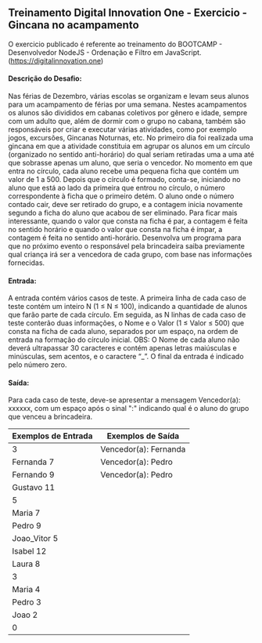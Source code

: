 ## Treinamento Digital Innovation One - Exercicio - Gincana no acampamento

O exercicio publicado é referente ao treinamento do BOOTCAMP - Desenvolvedor NodeJS - Ordenação e Filtro em JavaScript.
(https://digitalinnovation.one)

#### Descrição do Desafio:

Nas férias de Dezembro, várias escolas se organizam e levam seus alunos para um acampamento de férias por uma semana. Nestes acampamentos os alunos são divididos em cabanas coletivos por gênero e idade, sempre com um adulto que, além de dormir com o grupo no cabana, também são responsáveis por criar e executar várias atividades, como por exemplo jogos, excursões, Gincanas Noturnas, etc.
No primeiro dia foi realizada uma gincana em que a atividade constituia em agrupar os alunos em um círculo (organizado no sentido anti-horário) do qual seriam retiradas uma a uma até que sobrasse apenas um aluno, que seria o vencedor.
No momento em que entra no círculo, cada aluno recebe uma pequena ficha que contém um valor de 1 a 500. Depois que o círculo é formado, conta-se, iniciando no aluno que está ao lado da primeira que entrou no círculo, o número correspondente à ficha que o primeiro detém. O aluno onde o número contado cair, deve ser retirado do grupo, e a contagem inicia novamente segundo a ficha do aluno que acabou de ser eliminado. Para ficar mais interessante, quando o valor que consta na ficha é par, a contagem é feita no sentido horário e quando o valor que consta na ficha é ímpar, a contagem é feita no sentido anti-horário.
Desenvolva um programa para que no próximo evento o responsável pela brincadeira saiba previamente qual criança irá ser a vencedora de cada grupo, com base nas informações fornecidas.


#### Entrada:

A entrada contém vários casos de teste. A primeira linha de cada caso de teste contém um inteiro N (1 ≤ N ≤ 100), indicando a quantidade de alunos que farão parte de cada círculo. Em seguida, as N linhas de cada caso de teste conterão duas informações, o Nome e o Valor (1 ≤ Valor ≤ 500) que consta na ficha de cada aluno, separados por um espaço, na ordem de entrada na formação do círculo inicial.
OBS: O Nome de cada aluno não deverá ultrapassar 30 caracteres e contém apenas letras maiúsculas e minúsculas, sem acentos, e o caractere “_”.
O final da entrada é indicado pelo número zero.


#### Saída:

Para cada caso de teste, deve-se apresentar a mensagem Vencedor(a): xxxxxx, com um espaço após o sinal ":" indicando qual é o aluno do grupo que venceu a brincadeira.

Exemplos de Entrada  | Exemplos de Saída
------------- | -------------
3 | Vencedor(a): Fernanda
Fernanda 7 | Vencedor(a): Pedro
Fernando 9 | Vencedor(a): Pedro
Gustavo 11 |
5 |
Maria 7 |
Pedro 9 |
Joao_Vitor 5 |
Isabel 12 |
Laura 8 |
3 |
Maria 4 |
Pedro 3 |
Joao 2 |
0 |
